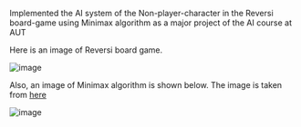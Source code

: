 Implemented the AI system of the Non-player-character in the Reversi board-game using Minimax algorithm as a major project of the AI course at AUT

Here is an image of Reversi board game.

![image](https://user-images.githubusercontent.com/29575804/180273893-308f3d14-6cc8-4c55-a798-9319e218cceb.png)

Also, an image of Minimax algorithm is shown below. The image is taken from [here](https://www.geeksforgeeks.org/minimax-algorithm-in-game-theory-set-4-alpha-beta-pruning/)

![image](https://user-images.githubusercontent.com/29575804/180280317-5d701578-2f61-4618-969f-096ac0473871.png)
